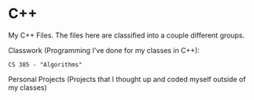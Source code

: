 # C++

My C++ Files. The files here are classified into a couple different groups.

Classwork (Programming I've done for my classes in C++):

    CS 385 - "Algorithms"

Personal Projects (Projects that I thought up and coded myself outside of my classes)
